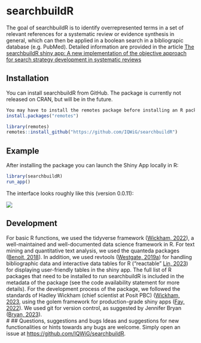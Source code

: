 
<!-- README.md is generated from README.Rmd. Please edit that file -->

# searchbuildR

<!-- badges: start -->
<!-- badges: end -->

The goal of searchbuildR is to identify overrepresented terms in a set
of relevant references for a systematic review or evidence synthesis in
general, which can then be applied in a boolean search in a bibliograpic
database (e.g. PubMed). Detailed information are provided in the article
[The searchbuildR shiny app: A new implementation of the objective
approach for search strategy development in systematic
reviews](https://doi.org/10.1002/cesm.12078)

## Installation

You can install searchbuildR from GitHub. The package is currently not
released on CRAN, but will be in the future.

``` r
You may have to install the remotes package before installing an R package from github
install.packages("remotes")
```

``` r
library(remotes)
remotes::install_github("https://github.com/IQWiG/searchbuildR")
```

## Example

After installing the package you can launch the Shiny App locally in R:

``` r
library(searchbuildR)
run_app()
```

The interface looks roughly like this (version 0.0.11):

<img src="inst/extdata/screenshot_searchbuildR.png"/>

## Development

For basic R functions, we used the tidyverse framework ([Wickham,
2022](https://CRAN.R-project.org/package=tidyverse)), a well-maintained
and well-documented data science framework in R. For text mining and
quantitative text analysis, we used the quanteda packages ([Benoit,
2018](https://doi.org/10.21105/joss.00774)). In addition, we used
revtools ([Westgate, 2019a](https://doi.org/10.1002/jrsm.1374)) for
handling bibliographic data and interactive data tables for R
(“reactable” [Lin, 2023](https://CRAN.R-project.org/package=reactable))
for displaying user-friendly tables in the shiny app. The full list of R
packages that need to be installed to run searchbuildR is included in
the metadata of the package (see the code availability statement for
more details). For the development process of the package, we followed
the standards of Hadley Wickham (chief scientist at Posit PBC)
([Wickham,
2023](https://r-pkgs.org/,%20%5BWickham,%202021%5D(https://mastering-shiny.org/)),
using the golem framework for production-grade shiny apps ([Fay,
2022](https://engineering-shiny.org/index.html)). We used git for
version control, as suggested by Jennifer Bryan ([Bryan,
2023](https://happygitwithr.com/index.html)).  
\# \## Questions, suggestions and bugs Ideas and suggestions for new
functionalities or hints towards any bugs are welcome. Simply open an
issue at <https://github.com/IQWiG/searchbuildR>.
